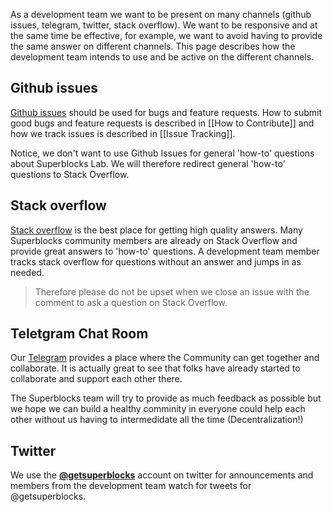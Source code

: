 As a development team we want to be present on many channels (github issues, telegram, twitter, stack overflow). We want to be responsive and at the same time be effective, for example, we want to avoid having to provide the same answer on different channels. This page describes how the development team intends to use and be active on the different channels.

## Github issues
[Github issues](https://github.com/SuperblocksHQ/superblocks-lab/issues) should be used for bugs and feature requests. How to submit good bugs and feature requests is described in [[How to Contribute]] and how we track issues is described in [[Issue Tracking]].

Notice, we don't want to use Github Issues for general 'how-to' questions about Superblocks Lab. We will therefore redirect general 'how-to' questions to Stack Overflow.

## Stack overflow
[Stack overflow](https://stackoverflow.com/questions/tagged/superblocks) is the best place for getting high quality answers. Many Superblocks community members are already on Stack Overflow and provide great answers to 'how-to' questions. A development team member tracks stack overflow for questions without an answer and jumps in as needed.

>Therefore please do not be upset when we close an issue with the comment to ask a question on Stack Overflow.

## Teletgram Chat Room
Our [Telegram](https://t.me/GetSuperblocks) provides a place where the Community can get together and collaborate. It is actually great to see that folks have already started to collaborate and support each other there.

The Superblocks team will try to provide as much feedback as possible but we hope we can build a healthy comminity in everyone could help each other without us having to intermedidate all the time (Decentralization!)


## Twitter
We use the [**@getsuperblocks**](https://twitter.com/getsuperblocks) account on twitter for announcements and members from the development team watch for tweets for @getsuperblocks.
